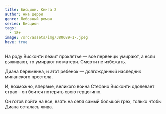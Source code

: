 ```yaml
---
title: Бисцион. Книга 2
author: Ана Шерри
genre: Любовный роман
series: Бисцион
tags:
  - 18+
image: /src/assets/img/380689-1-.jpeg
have: true
---
```

На роду Висконти лежит проклятье — все первенцы умирают, а если выживают, то умирают их матери. Смерти не избежать.

Диана беременна, и этот ребенок — долгожданный наследник миланского престола.

И, возможно, впервые, великого воина Стефано Висконти одолевает страх – он боится потерять свою герцогиню.

Он готов пойти на все, взять на себя самый большой грех, только чтобы Диана осталась жива.
